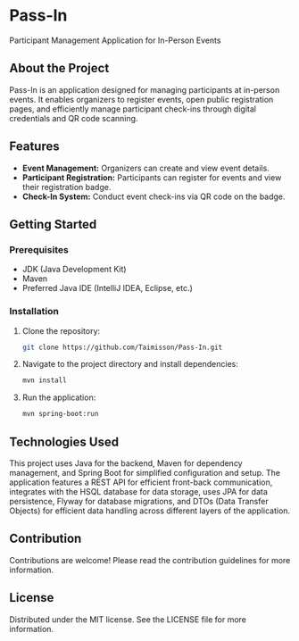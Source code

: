 # Pass-In

Participant Management Application for In-Person Events

## About the Project

Pass-In is an application designed for managing participants at in-person events. It enables organizers to register events, open public registration pages, and efficiently manage participant check-ins through digital credentials and QR code scanning.

## Features

- **Event Management:** Organizers can create and view event details.
- **Participant Registration:** Participants can register for events and view their registration badge.
- **Check-In System:** Conduct event check-ins via QR code on the badge.

## Getting Started

### Prerequisites

- JDK (Java Development Kit)
- Maven
- Preferred Java IDE (IntelliJ IDEA, Eclipse, etc.)

### Installation

1. Clone the repository:
    ```bash
    git clone https://github.com/Taimisson/Pass-In.git
    ```
2. Navigate to the project directory and install dependencies:
    ```bash
    mvn install
    ```
3. Run the application:
    ```bash
    mvn spring-boot:run
    ```

## Technologies Used

This project uses Java for the backend, Maven for dependency management, and Spring Boot for simplified configuration and setup. The application features a REST API for efficient front-back communication, integrates with the HSQL database for data storage, uses JPA for data persistence, Flyway for database migrations, and DTOs (Data Transfer Objects) for efficient data handling across different layers of the application.

## Contribution

Contributions are welcome! Please read the contribution guidelines for more information.

## License

Distributed under the MIT license. See the LICENSE file for more information.

